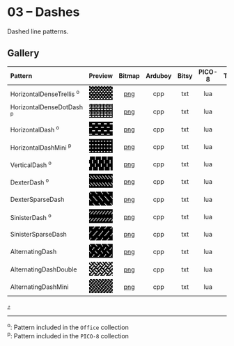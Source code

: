 # 03 – Dashes

Dashed line patterns.

## Gallery

| Pattern | Preview | Bitmap | Arduboy | Bitsy | PICO-8 | Thumby |
| :--- | :---: | :---: | :---: | :---: | :---: | :---: |
| HorizontalDenseTrellis <sup>o</sup>| <img src="../previews/HorizontalDenseTrellis.png" width="64" height="32" loading="lazy" alt="" role="none"> | [png](png/HorizontalDenseTrellis.png) | cpp | txt | lua | py
| HorizontalDenseDotDash <sup>p</sup>| <img src="../previews/HorizontalDenseDotDash.png" width="64" height="32" loading="lazy" alt="" role="none"> | [png](png/HorizontalDenseDotDash.png) | cpp | txt | lua | py
| HorizontalDash <sup>o</sup>| <img src="../previews/HorizontalDash.png" width="64" height="32" loading="lazy" alt="" role="none"> | [png](png/HorizontalDash.png) | cpp | txt | lua | py
| HorizontalDashMini <sup>p</sup>| <img src="../previews/HorizontalDashMini.png" width="64" height="32" loading="lazy" alt="" role="none"> | [png](png/HorizontalDashMini.png) | cpp | txt | lua | py
| VerticalDash <sup>o</sup>| <img src="../previews/VerticalDash.png" width="64" height="32" loading="lazy" alt="" role="none"> | [png](png/VerticalDash.png) | cpp | txt | lua | py
| DexterDash <sup>o</sup>| <img src="../previews/DexterDash.png" width="64" height="32" loading="lazy" alt="" role="none"> | [png](png/DexterDash.png) | cpp | txt | lua | py
| DexterSparseDash | <img src="../previews/DexterSparseDash.png" width="64" height="32" loading="lazy" alt="" role="none"> | [png](png/DexterSparseDash.png) | cpp | txt | lua | py
| SinisterDash <sup>o</sup>| <img src="../previews/SinisterDash.png" width="64" height="32" loading="lazy" alt="" role="none"> | [png](png/SinisterDash.png) | cpp | txt | lua | py
| SinisterSparseDash | <img src="../previews/SinisterSparseDash.png" width="64" height="32" loading="lazy" alt="" role="none"> | [png](png/SinisterSparseDash.png) | cpp | txt | lua | py
| AlternatingDash | <img src="../previews/AlternatingDash.png" width="64" height="32" loading="lazy" alt="" role="none"> | [png](png/AlternatingDash.png) | cpp | txt | lua | py
| AlternatingDashDouble | <img src="../previews/AlternatingDashDouble.png" width="64" height="32" loading="lazy" alt="" role="none"> | [png](png/AlternatingDashDouble.png) | cpp | txt | lua | py
| AlternatingDashMini | <img src="../previews/AlternatingDashMini.png" width="64" height="32" loading="lazy" alt="" role="none"> | [png](png/AlternatingDashMini.png) | cpp | txt | lua | py

[`⤴`](#gallery)

---

<sup>o</sup>: Pattern included in the `Office` collection  
<sup>p</sup>: Pattern included in the `PICO-8` collection 

<br>
